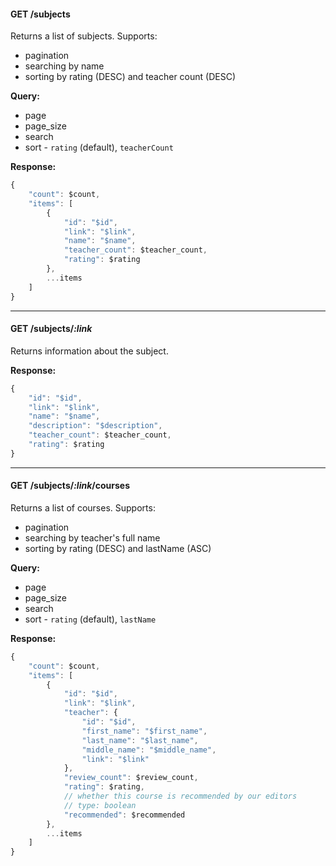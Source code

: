 #### GET /subjects 

Returns a list of subjects. Supports:
 - pagination
 - searching by name
 - sorting by rating (DESC) and teacher count (DESC)

**Query:**
 - page
 - page_size
 - search
 - sort - `rating` (default), `teacherCount`

**Response:**
```js
{
    "count": $count,
    "items": [
        {
            "id": "$id",
            "link": "$link",
            "name": "$name",
            "teacher_count": $teacher_count,
            "rating": $rating
        },
        ...items
    ]
}
```

---

#### GET /subjects/*:link*

Returns information about the subject.

**Response:**
```js
{
    "id": "$id",
    "link": "$link",
    "name": "$name",
    "description": "$description",
    "teacher_count": $teacher_count,
    "rating": $rating
}
```

---

#### GET /subjects/*:link*/courses

Returns a list of courses. Supports:
 - pagination
 - searching by teacher's full name
 - sorting by rating (DESC) and lastName (ASC)

**Query:**
 - page
 - page_size
 - search
 - sort - `rating` (default), `lastName`

**Response:**
```js
{
    "count": $count,
    "items": [
        {
            "id": "$id",
            "link": "$link",
            "teacher": {
                "id": "$id",
                "first_name": "$first_name",
                "last_name": "$last_name",
                "middle_name": "$middle_name",
                "link": "$link"
            },
            "review_count": $review_count,
            "rating": $rating,
            // whether this course is recommended by our editors
            // type: boolean
            "recommended": $recommended
        },
        ...items
    ]
}
```
